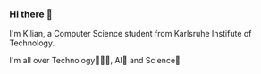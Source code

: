 ### Hi there 👋

I'm Kilian, a Computer Science student from Karlsruhe Instifute of Technology.

I'm all over Technology🧑🏻‍💻, AI🤖 and Science🔭

<!--
**kiliaaaaan/kiliaaaaan** is a ✨ _special_ ✨ repository because its `README.md` (this file) appears on your GitHub profile.

Here are some ideas to get you started:

- 🔭 I’m currently working on ...
- 🌱 I’m currently learning ...
- 👯 I’m looking to collaborate on ...
- 🤔 I’m looking for help with ...
- 💬 Ask me about ...
- 📫 How to reach me: ...
- 😄 Pronouns: ...
- ⚡ Fun fact: ...
-->

